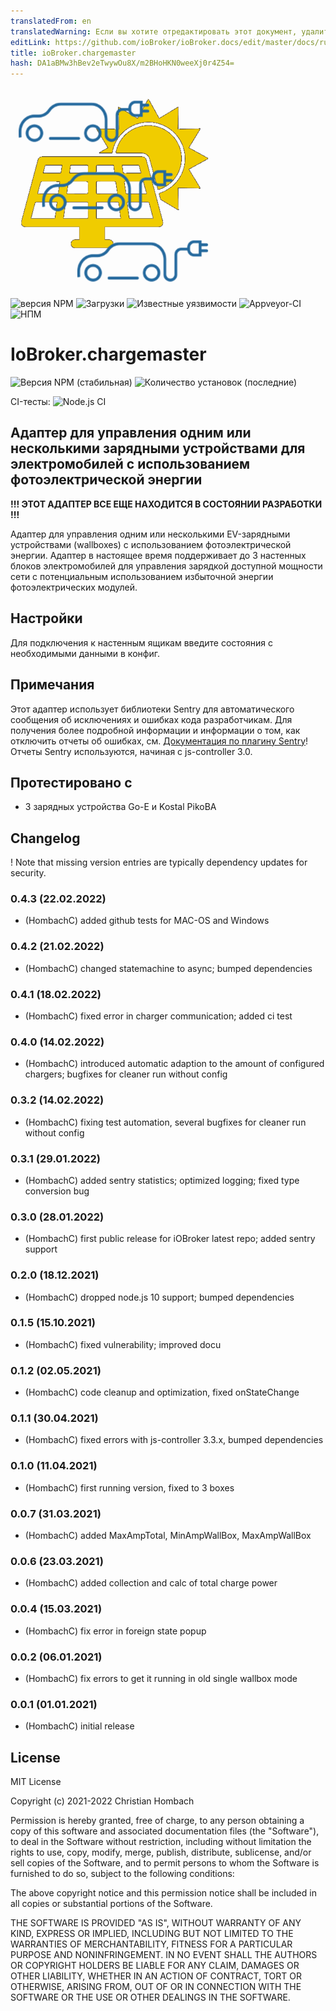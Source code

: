 ```yaml
---
translatedFrom: en
translatedWarning: Если вы хотите отредактировать этот документ, удалите поле «translationFrom», в противном случае этот документ будет снова автоматически переведен
editLink: https://github.com/ioBroker/ioBroker.docs/edit/master/docs/ru/adapterref/iobroker.chargemaster/README.md
title: ioBroker.chargemaster
hash: DA1aBMw3hBev2eTwywOu8X/m2BHoHKN0weeXj0r4Z54=
---
```

![Логотип](../../../en/adapterref/iobroker.chargemaster/admin/chargemaster.png)

![версия NPM](http://img.shields.io/npm/v/iobroker.chargemaster.svg)
![Загрузки](https://img.shields.io/npm/dm/iobroker.chargemaster.svg)
![Известные уязвимости](https://snyk.io/test/github/hombach/ioBroker.chargemaster/badge.svg)
![Appveyor-CI](https://ci.appveyor.com/api/projects/status/github/hombach/ioBroker.chargemaster?branch=master&svg=true)
![НПМ](https://nodei.co/npm/iobroker.chargemaster.png?downloads=true)

# IoBroker.chargemaster
![Версия NPM (стабильная)](http://ioBroker.live/badges/chargemaster-stable.svg) ![Количество установок (последние)](http://ioBroker.live/badges/chargemaster-installed.svg)

CI-тесты: ![Node.js CI](https://github.com/hombach/ioBroker.chargemaster/workflows/Node.js%20CI/badge.svg)

## Адаптер для управления одним или несколькими зарядными устройствами для электромобилей с использованием фотоэлектрической энергии
**!!! ЭТОТ АДАПТЕР ВСЕ ЕЩЕ НАХОДИТСЯ В СОСТОЯНИИ РАЗРАБОТКИ !!!**

Адаптер для управления одним или несколькими EV-зарядными устройствами (wallboxes) с использованием фотоэлектрической энергии. Адаптер в настоящее время поддерживает до 3 настенных блоков электромобилей для управления зарядкой доступной мощности сети с потенциальным использованием избыточной энергии фотоэлектрических модулей.

## Настройки
Для подключения к настенным ящикам введите состояния с необходимыми данными в конфиг.

## Примечания
Этот адаптер использует библиотеки Sentry для автоматического сообщения об исключениях и ошибках кода разработчикам. Для получения более подробной информации и информации о том, как отключить отчеты об ошибках, см. [Документация по плагину Sentry](https://github.com/ioBroker/plugin-sentry#plugin-sentry)! Отчеты Sentry используются, начиная с js-controller 3.0.

## Протестировано с
- 3 зарядных устройства Go-E и Kostal PikoBA

## Changelog
! Note that missing version entries are typically dependency updates for security.
### 0.4.3 (22.02.2022)
* (HombachC) added github tests for MAC-OS and Windows
### 0.4.2 (21.02.2022)
* (HombachC) changed statemachine to async; bumped dependencies
### 0.4.1 (18.02.2022)
* (HombachC) fixed error in charger communication; added ci test
### 0.4.0 (14.02.2022)
* (HombachC) introduced automatic adaption to the amount of configured chargers; bugfixes for cleaner run without config
### 0.3.2 (14.02.2022)
* (HombachC) fixing test automation, several bugfixes for cleaner run without config
### 0.3.1 (29.01.2022)
* (HombachC) added sentry statistics; optimized logging; fixed type conversion bug
### 0.3.0 (28.01.2022)
* (HombachC) first public release for iOBroker latest repo; added sentry support
### 0.2.0 (18.12.2021)
* (HombachC) dropped node.js 10 support; bumped dependencies
### 0.1.5 (15.10.2021)
* (HombachC) fixed vulnerability; improved docu
### 0.1.2 (02.05.2021)
* (HombachC) code cleanup and optimization, fixed onStateChange
### 0.1.1 (30.04.2021)
* (HombachC) fixed errors with js-controller 3.3.x, bumped dependencies
### 0.1.0 (11.04.2021)
* (HombachC) first running version, fixed to 3 boxes
### 0.0.7 (31.03.2021)
* (HombachC) added MaxAmpTotal, MinAmpWallBox, MaxAmpWallBox
### 0.0.6 (23.03.2021)
* (HombachC) added collection and calc of total charge power
### 0.0.4 (15.03.2021)
* (HombachC) fix error in foreign state popup
### 0.0.2 (06.01.2021)
* (HombachC) fix errors to get it running in old single wallbox mode
### 0.0.1 (01.01.2021)
* (HombachC) initial release

## License
MIT License

Copyright (c) 2021-2022 Christian Hombach

Permission is hereby granted, free of charge, to any person obtaining a copy
of this software and associated documentation files (the "Software"), to deal
in the Software without restriction, including without limitation the rights
to use, copy, modify, merge, publish, distribute, sublicense, and/or sell
copies of the Software, and to permit persons to whom the Software is
furnished to do so, subject to the following conditions:

The above copyright notice and this permission notice shall be included in all
copies or substantial portions of the Software.

THE SOFTWARE IS PROVIDED "AS IS", WITHOUT WARRANTY OF ANY KIND, EXPRESS OR
IMPLIED, INCLUDING BUT NOT LIMITED TO THE WARRANTIES OF MERCHANTABILITY,
FITNESS FOR A PARTICULAR PURPOSE AND NONINFRINGEMENT. IN NO EVENT SHALL THE
AUTHORS OR COPYRIGHT HOLDERS BE LIABLE FOR ANY CLAIM, DAMAGES OR OTHER
LIABILITY, WHETHER IN AN ACTION OF CONTRACT, TORT OR OTHERWISE, ARISING FROM,
OUT OF OR IN CONNECTION WITH THE SOFTWARE OR THE USE OR OTHER DEALINGS IN THE
SOFTWARE.